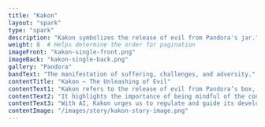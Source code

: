```yaml
---
title: "Kakon"
layout: "spark"
type: "spark"
description: "Kakon symbolizes the release of evil from Pandora's jar."
weight: 8  # Helps determine the order for pagination
imageFront: "kakon-single-front.png"
imageBack: "kakon-single-back.png"
gallery: "Pandora"
bandText: "The manifestation of suffering, challenges, and adversity."
contentTitle: "Kakon – The Unleashing of Evil"
contentText1: "Kakon refers to the release of evil from Pandora’s box, marking the beginning of human suffering."
contentText2: "It highlights the importance of being mindful of the consequences that arise from technological progress—where the potential for harm is as real as the potential for good."
contentText3: "With AI, Kakon urges us to regulate and guide its development to avoid catastrophic outcomes."
contentImage: "/images/story/kakon-story-image.png"
---
```


